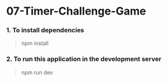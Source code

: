 # 07-Timer-Challenge-Game

### 1. To install dependencies
> npm install

### 2. To run this application in the development server
> npm run dev

